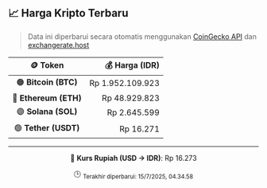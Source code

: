 

<!-- HARGA_KRIPTO -->
## 📈 Harga Kripto Terbaru

> Data ini diperbarui secara otomatis menggunakan [CoinGecko API](https://www.coingecko.com/) dan [exchangerate.host](https://exchangerate.host/)

<div align="center">

| 🪙 Token | 💰 Harga (IDR) |
|:------:|---------------:|
| 🟠 **Bitcoin (BTC)**   | Rp 1.952.109.923 |
| 🔵 **Ethereum (ETH)**  | Rp 48.929.823 |
| 🟣 **Solana (SOL)**    | Rp 2.645.599 |
| 🟢 **Tether (USDT)**   | Rp 16.271 |

---

💱 **Kurs Rupiah (USD → IDR)**: Rp 16.273

🕒 <sub>Terakhir diperbarui: 15/7/2025, 04.34.58</sub>

</div>
<!-- /HARGA_KRIPTO -->
